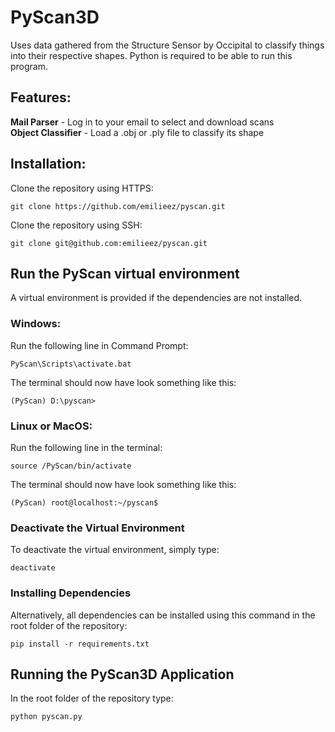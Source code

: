 # PyScan3D
Uses data gathered from the Structure Sensor by Occipital to classify things into their respective shapes. 
Python is required to be able to run this program.

## Features:
**Mail Parser** - Log in to your email to select and download scans <br>
**Object Classifier** - Load a .obj or .ply file to classify its shape

## Installation:
Clone the repository using HTTPS:
```
git clone https://github.com/emilieez/pyscan.git
```

Clone the repository using SSH:

```
git clone git@github.com:emilieez/pyscan.git
```

## Run the PyScan virtual environment
A virtual environment is provided if the dependencies are not installed.
### Windows:

Run the following line in Command Prompt:
```
PyScan\Scripts\activate.bat
```

The terminal should now have look something like this:
```
(PyScan) D:\pyscan>
```

### Linux or MacOS: 

Run the following line in the terminal:
```
source /PyScan/bin/activate
```

The terminal should now have look something like this:
```
(PyScan) root@localhost:~/pyscan$
```

### Deactivate the Virtual Environment
To deactivate the virtual environment, simply type:
```
deactivate
```

### Installing Dependencies
Alternatively, all dependencies can be installed using this command in the root folder of the repository:
```
pip install -r requirements.txt
```

## Running the PyScan3D Application
In the root folder of the repository type:
```
python pyscan.py
```
